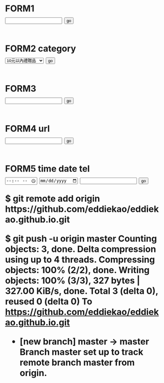 <!DOCTYPE html>
<html>
<head>
<meta charset ="utf-8">
</head>
<body>
<h1>FORM1</hl>
<form action ="https://www.nyl68.tw/search_num"method ="GET">
<input type ="text"name="category">
<input type ="submit"value="go">
</form>
<br>
<hl>FORM2 category</hl>
<form action ="https://www.my168.tw/search_num"method="GET">
<select name ="category">
<option value="10">10元以內禮贈品</option>
<option value="20">20元以內禮贈品</option>
<option value="30">30元以內禮贈品</option>
<option value="50">50元以內禮贈品</option>
<option value="100">100元以內禮贈品</option>
<option value="150">150元以內禮贈品</option>
<option value="200">200元以內禮贈品</option>
<option value="250">250元以內禮贈品</option>
<option value="300">300元以內禮贈品</option>
<option value="350">350元以內禮贈品</option>
<option value="400">400元以內禮贈品</option>
</select>
<input type ="submit"value ="go">
</form>
<br>
<hl>FORM3</hl>
<form action ="https://www.nyl68.tw/search_num"method ="GET">
<input type ="text"name="key">
<input type ="hidden"name ="cat"value="DPA">
<input type ="submit"value="go">
</form>
<br>
<hl>FORM4 url</hl>
<form action ="https://www.nyl68.tw/search_num"method ="GET">
<input type ="url"name="url">
<input type ="submit"value="go">
</form>
<br>
<hl>FORM5 time date tel</hl>
<form action ="https://www.nyl68.tw/search_num"method="GET">
<input type ="time"name="time">
<input type ="date"name="date">
<input type ="tel"name="tel">
<input type ="submit"value="go">
</form>
</body>
</html>
$ git remote add origin https://github.com/eddiekao/eddiekao.github.io.git

$ git push -u origin master
Counting objects: 3, done.
Delta compression using up to 4 threads.
Compressing objects: 100% (2/2), done.
Writing objects: 100% (3/3), 327 bytes | 327.00 KiB/s, done.
Total 3 (delta 0), reused 0 (delta 0)
To https://github.com/eddiekao/eddiekao.github.io.git
 * [new branch]      master -> master
Branch master set up to track remote branch master from origin.
